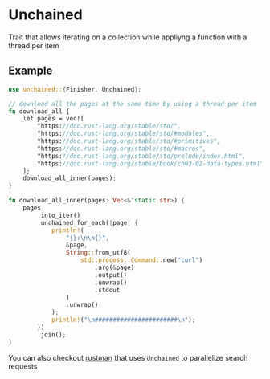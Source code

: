 # Unchained
Trait that allows iterating on a collection while appliyng a function with a thread per item

## Example

```rust
use unchained::{Finisher, Unchained};

// download all the pages at the same time by using a thread per item
fn download_all {
    let pages = vec![
        "https://doc.rust-lang.org/stable/std/",
        "https://doc.rust-lang.org/stable/std/#modules",
        "https://doc.rust-lang.org/stable/std/#primitives",
        "https://doc.rust-lang.org/stable/std/#macros",
        "https://doc.rust-lang.org/stable/std/prelude/index.html",
        "https://doc.rust-lang.org/stable/book/ch03-02-data-types.html",
    ];
    download_all_inner(pages);
}

fn download_all_inner(pages: Vec<&'static str>) {
    pages
        .into_iter()
        .unchained_for_each(|page| {
            println!(
                "{}:\n\n{}",
                &page,
                String::from_utf8(
                    std::process::Command::new("curl")
                        .arg(&page)
                        .output()
                        .unwrap()
                        .stdout
                )
                .unwrap()
            );
            println!("\n#######################\n");
        })
        .join();
}
```
You can also checkout [rustman](https://github.com/sigmaSd/rustman) that uses `Unchained` to parallelize search requests
